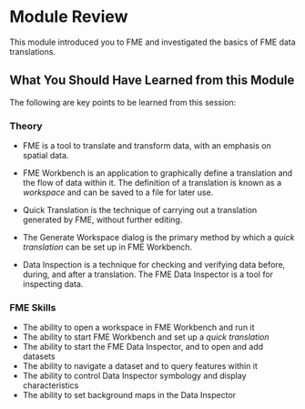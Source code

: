 # Module Review #

This module introduced you to FME and investigated the basics of FME data translations.


## What You Should Have Learned from this Module ##

The following are key points to be learned from this session:

### Theory ###

- FME is a tool to translate and transform data, with an emphasis on spatial data.

- FME Workbench is an application to graphically define a translation and the flow of data within it. The definition of a translation is known as a *workspace* and can be saved to a file for later use.

- Quick Translation is the technique of carrying out a translation generated by FME, without further editing.

- The Generate Workspace dialog is the primary method by which a *quick translation* can be set up in FME Workbench.

- Data Inspection is a technique for checking and verifying data before, during, and after a translation. The FME Data Inspector is a tool for inspecting data.


### FME Skills ###

- The ability to open a workspace in FME Workbench and run it
- The ability to start FME Workbench and set up a *quick translation*
- The ability to start the FME Data Inspector, and to open and add datasets
- The ability to navigate a dataset and to query features within it
- The ability to control Data Inspector symbology and display characteristics
- The ability to set background maps in the Data Inspector
